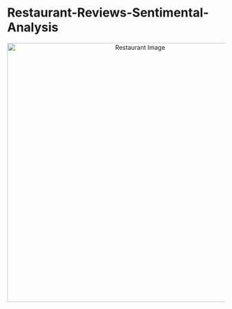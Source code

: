 # **Restaurant-Reviews-Sentimental-Analysis**

<div style="text-align: center;">
  <img src="https://github.com/kalpeshdahake/Restaurant-Reviews-Sentimental-Analysis/blob/master/README-Resources/Restaurant.jpg" width="600" alt="Restaurant Image">
</div>
